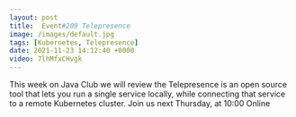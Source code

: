 ```yaml
---
layout: post
title:  Event#209 Telepresence
image: /images/default.jpg
tags: [Kubernetes, Telepresence]
date: 2021-11-23 14:12:40 +0000
video: 7lhMfxCHvgk
---
```


This week on Java Club we will review the Telepresence is an open source tool that lets you run a single service locally, while connecting that service to a remote Kubernetes cluster.
Join us next Thursday, at 10:00 Online
